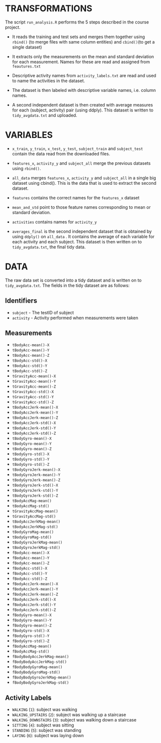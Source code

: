 # TRANSFORMATIONS

The script `run_analysis.R` performs the 5 steps described in the course project.

* It reads the training and test sets and merges them together using `rbind()` (to merge files with same column entities) and `cbind()`(to get a single dataset)

* It extracts only the measurements on the mean and standard deviation for each measurement. Names for these are read and assigned from `feautures.txt`

* Descriptive activity names from `activity_labels.txt` are read and used to name the activities in the dataset.

* The dataset is then labeled with descriptive variable names, i.e. column names.

* A second independent dataset is then created with average measures for each (subject, activity) pair (using ddply). This dataset is written to `tidy_avgdata.txt` and uploaded. 

# VARIABLES

* `x_train`, `y_train`, `x_test`, `y_test`, `subject_train` and `subject_test` contain the data read from the downloaded files.

* `features_x`, `activity_y` and `subject_all` merge the previous datasets using `rbind()`. 

* `all_data` merges `features_x`, `activity_y` and `subject_all` in a single big dataset using cbind(). This is the data that is used to extract the second dataset.  

* `features` contains the correct names for the `features_x` dataset

* `mean_and_std` point to those feature names corresponding to mean or standard deviation.

* `activities` contains names for `activity_y`


* `averages_final` is the second independent dataset that is obtained by using `ddply()` on `all_data` . It contains the average of each variable for each activity and each subject. This dataset is then written on to `tidy_avgdata.txt`, the final tidy data. 


# DATA

The raw data set is converted into a tidy dataset and is written on to `tidy_avgdata.txt`.
The fields in the tidy dataset are as follows:

## Identifiers

* `subject` - The testID of subject
* `activity` - Activity performed when measurements were taken

## Measurements

* `tBodyAcc-mean()-X` 
* `tBodyAcc-mean()-Y` 
* `tBodyAcc-mean()-Z` 
* `tBodyAcc-std()-X` 
* `tBodyAcc-std()-Y` 
* `tBodyAcc-std()-Z` 
* `tGravityAcc-mean()-X` 
* `tGravityAcc-mean()-Y` 
* `tGravityAcc-mean()-Z` 
* `tGravityAcc-std()-X` 
* `tGravityAcc-std()-Y` 
* `tGravityAcc-std()-Z` 
* `tBodyAccJerk-mean()-X` 
* `tBodyAccJerk-mean()-Y`
* `tBodyAccJerk-mean()-Z`
* `tBodyAccJerk-std()-X`
* `tBodyAccJerk-std()-Y`
* `tBodyAccJerk-std()-Z`
* `tBodyGyro-mean()-X` 
* `tBodyGyro-mean()-Y` 
* `tBodyGyro-mean()-Z` 
* `tBodyGyro-std()-X` 
* `tBodyGyro-std()-Y` 
* `tBodyGyro-std()-Z` 
* `tBodyGyroJerk-mean()-X` 
* `tBodyGyroJerk-mean()-Y` 
* `tBodyGyroJerk-mean()-Z` 
* `tBodyGyroJerk-std()-X` 
* `tBodyGyroJerk-std()-Y` 
* `tBodyGyroJerk-std()-Z` 
* `tBodyAccMag-mean()` 
* `tBodyAccMag-std()` 
* `tGravityAccMag-mean()` 
* `tGravityAccMag-std()` 
* `tBodyAccJerkMag-mean()` 
* `tBodyAccJerkMag-std()` 
* `tBodyGyroMag-mean()` 
* `tBodyGyroMag-std()` 
* `tBodyGyroJerkMag-mean()` 
* `tBodyGyroJerkMag-std()` 
* `fBodyAcc-mean()-X` 
* `fBodyAcc-mean()-Y` 
* `fBodyAcc-mean()-Z` 
* `fBodyAcc-std()-X` 
* `fBodyAcc-std()-Y` 
* `fBodyAcc-std()-Z` 
* `fBodyAccJerk-mean()-X` 
* `fBodyAccJerk-mean()-Y` 
* `fBodyAccJerk-mean()-Z` 
* `fBodyAccJerk-std()-X` 
* `fBodyAccJerk-std()-Y` 
* `fBodyAccJerk-std()-Z` 
* `fBodyGyro-mean()-X` 
* `fBodyGyro-mean()-Y` 
* `fBodyGyro-mean()-Z` 
* `fBodyGyro-std()-X` 
* `fBodyGyro-std()-Y` 
* `fBodyGyro-std()-Z` 
* `fBodyAccMag-mean()` 
* `fBodyAccMag-std()` 
* `fBodyBodyAccJerkMag-mean()` 
* `fBodyBodyAccJerkMag-std()` 
* `fBodyBodyGyroMag-mean()` 
* `fBodyBodyGyroMag-std()` 
* `fBodyBodyGyroJerkMag-mean()` 
* `fBodyBodyGyroJerkMag-std()`


## Activity Labels

* `WALKING` (`1`): subject was walking
* `WALKING_UPSTAIRS` (`2`): subject was walking up a staircase
* `WALKING_DOWNSTAIRS` (`3`): subject was walking down a staircase
* `SITTING` (`4`): subject was sitting
* `STANDING` (`5`): subject was standing
* `LAYING` (`6`): subject was laying down





